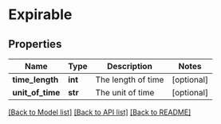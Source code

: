 # Expirable

## Properties
Name | Type | Description | Notes
------------ | ------------- | ------------- | -------------
**time_length** | **int** | The length of time | [optional] 
**unit_of_time** | **str** | The unit of time | [optional] 

[[Back to Model list]](../README.md#documentation-for-models) [[Back to API list]](../README.md#documentation-for-api-endpoints) [[Back to README]](../README.md)



